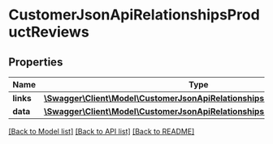 # CustomerJsonApiRelationshipsProductReviews

## Properties
Name | Type | Description | Notes
------------ | ------------- | ------------- | -------------
**links** | [**\Swagger\Client\Model\CustomerJsonApiRelationshipsProductReviewsLinks**](CustomerJsonApiRelationshipsProductReviewsLinks.md) |  | [optional] 
**data** | [**\Swagger\Client\Model\CustomerJsonApiRelationshipsProductReviewsData[]**](CustomerJsonApiRelationshipsProductReviewsData.md) |  | [optional] 

[[Back to Model list]](../../README.md#documentation-for-models) [[Back to API list]](../../README.md#documentation-for-api-endpoints) [[Back to README]](../../README.md)

